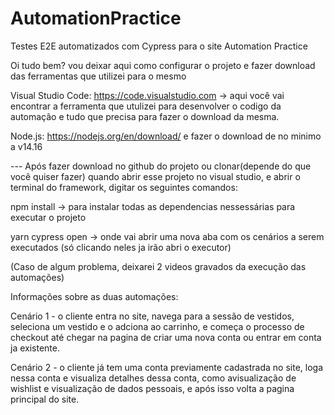 # AutomationPractice

Testes E2E automatizados com Cypress para o site Automation Practice

Oi tudo bem? vou deixar aqui como configurar o projeto e fazer download das ferramentas que utilizei para o mesmo

Visual Studio Code: https://code.visualstudio.com -> aqui você vai encontrar a ferramenta que utulizei para desenvolver o codigo da automação e tudo que precisa para fazer o download da mesma.

Node.js: https://nodejs.org/en/download/ e fazer o download de no minimo a v14.16

--- Após fazer download no github do projeto ou clonar(depende do que você quiser fazer) quando abrir esse projeto no visual studio, e abrir o terminal do framework, digitar os seguintes comandos: 

npm install -> para instalar todas as dependencias nessessárias para executar o projeto 

yarn cypress open -> onde vai abrir uma nova aba com os cenários a serem executados (só clicando neles ja irão abri o executor)

(Caso de algum problema, deixarei 2 videos gravados da execução das automações)

Informações sobre as duas automações:

Cenário 1 - o cliente entra no site, navega para a sessão de vestidos, seleciona um vestido e o adciona ao carrinho, e começa o processo de checkout até chegar na pagina de criar uma nova conta ou entrar em conta ja existente.

Cenário 2 - o cliente já tem uma conta previamente cadastrada no site, loga nessa conta e visualiza detalhes dessa conta, como avisualização de wishlist e visualização de dados pessoais, e após isso volta a pagina principal do site.
